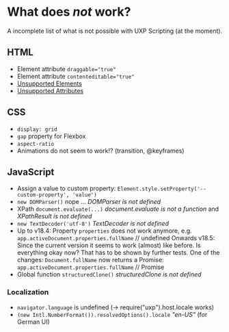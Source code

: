 # What does *not* work?
A incomplete list of what is not possible with UXP Scripting (at the moment).
## HTML
- Element attribute `draggable="true"`
- Element attribute `contenteditable="true"`
- [Unsupported Elements](https://developer.adobe.com/indesign/uxp/uxp/reference-html/General/Unsupported%20Elements/)
- [Unsupported Attributes](https://developer.adobe.com/indesign/uxp/uxp/reference-html/General/Unsupported%20Attributes/)

## CSS
- `display: grid`
- `gap` property for Flexbox
- `aspect-ratio`
- Animations do not seem to work!? (transition, @keyframes)

## JavaScript

- Assign a value to custom property: `Element.style.setProperty('--custom-property', 'value')`
- `new DOMParser()` nope ... *DOMParser is not defined*
- XPath `document.evaluate(...)` *document.evaluate is not a function* and *XPathResult is not defined*
- `new TextDecoder('utf-8')` *TextDecoder is not defined*
- Up to v18.4: Property `properties` does not work anymore, e.g. `app.activeDocument.properties.fullName` // undefined
	Onwards v18.5: Since the current version it seems to work (almost) like before. Is everything okay now? That has to be shown by further tests. One of the changes: `Document.fullName` now returns a Promise: `app.activeDocument.properties.fullName` // Promise
- Global function `structuredClone()` *structuredClone is not defined*

### Localization
- `navigator.language` is undefined (-> require("uxp").host.locale works)
- `(new Intl.NumberFormat()).resolvedOptions().locale` *"en-US"* (for German UI)